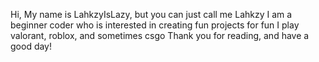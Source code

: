 Hi, My name is LahkzyIsLazy, but you can just call me Lahkzy
I am a beginner coder who is interested in creating fun projects for fun
I play valorant, roblox, and sometimes csgo
Thank you for reading, and have a good day!
<!---
LahkzyIsLazy/LahkzyIsLazy is a ✨ special ✨ repository because its `README.md` (this file) appears on your GitHub profile.
You can click the Preview link to take a look at your changes.
--->
